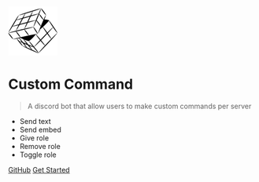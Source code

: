 ![logo](_media/icon.svg)
# Custom Command
> A discord bot that allow users to make custom commands per server

- Send text
- Send embed
- Give role
- Remove role
- Toggle role

[GitHub](https://github.com/shahprog/custom_commands)
[Get Started](#available-type-of-commands)
